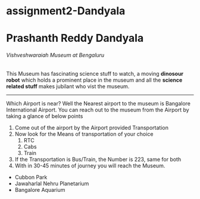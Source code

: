 # assignment2-Dandyala
# Prashanth Reddy Dandyala
###### Vishveshwaraiah Museum at Bengaluru
This Museum has fascinating science stuff to watch, a moving **dinosour robot** which holds a prominent place in the museum and all the **science related stuff** makes jubilant who vist the museum.
***
Which Airport is near?
Well the Nearest airport to the museum is Bangalore International Airport. You can reach out to the museum from the Airport by taking a glance of below points
1. Come out of the airport by the Airport provided Transportation
2. Now look for the Means of transportation of your choice
    1. RTC
    2. Cabs
    3. Train
3. If the Transportation is Bus/Train, the Number is 223, same for both
4. With in 30-45 minutes of journey you will reach the Museum.

* Cubbon Park
* Jawaharlal Nehru Planetarium
* Bangalore Aquarium